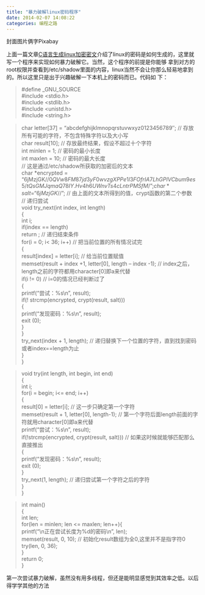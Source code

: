 ```yaml
---
title: "暴力破解linux密码程序"
date: 2014-02-07 14:08:22
categories: 编程之路
---
```

封面图片俩字Pixabay  

上面一篇文章[C语言生成linux加密密文](http://haofly.net/crypt/ "Link:
http://haofly.net/crypt/" )介绍了linux的密码是如何生成的，这里就写一个程序来实现如何暴力破解它。当然，这个程序的前提是你能够
拿到对方的root权限并查看到/etc/shadow里面的内容，linux当然不会让你那么轻易地拿到的。所以这里只是出于兴趣破解一下本机上的密码而已。代码如
下：

> #define _GNU_SOURCE  
#include <stdio.h>  
#include <stdlib.h>  
#include <unistd.h>  
#include <string.h>

> char letter[37] = “abcdefghijklmnopqrstuvwxyz0123456789″; //
存放所有可能的字符，不包含特殊字符以及大小写  
char result[10]; // 存放最终结果，假设不超过十个字符  
int minlen = 1; // 密码的最小长度  
int maxlen = 10; // 密码的最大长度  
// 这是通过/etc/shadow所获取的加密后的文本  
char *encrypted = “$6$jMzjGK//$0QVw8FM87jd3yF0wvzgXPPe1l3FOfrIA7LhGPIVCbum9es5
/tQsGMJqmaQ78IY.Hv4h6UWnvTs4cLntrPMSfM/”;  
char *salt = “$6$jMzjGK//$”; // 由上面的文本所得到的值，crypt函数的第二个参数  
// 递归尝试  
void try_next(int index, int length)  
\{  
int i;  
if(index == length)  
return ; // 递归结束条件  
for(i = 0; i< 36; i++) // 把当前位置的所有情况试完  
\{  
result[index] = letter[i]; // 给当前位置赋值  
memset(result + index +1, letter[0], length – index -1); //
index之后，length之前的字符都用character[0]即a来代替  
if(i != 0) // i=0的情况已经判断过了  
\{  
printf(“尝试：\%s\\n”, result);  
if(! strcmp(encrypted, crypt(result, salt)))  
\{  
printf(“发现密码：\%s\\n”, result);  
exit (0);  
\}  
\}  
try_next(index + 1, length); // 递归替换下一个位置的字符，直到找到密码或者index==length为止  
\}  
\}

>

> void try(int length, int begin, int end)  
\{  
int i;  
for(i = begin; i<= end; i++)  
\{  
result[0] = letter[i]; // 这一步只确定第一个字符  
memset(result + 1, letter[0], length-1); //
第一个字符后面length前面的字符就用character[0]即a来代替  
printf(“尝试：\%s\\n”, result);  
if(!strcmp(encrypted, crypt(result, salt))) // 如果这时候就能够匹配那么直接推出  
\{  
printf(“发现密码：\%s\\n”, result);  
exit (0);  
\}  
try_next(1, length); // 递归尝试第一个字符之后的字符  
\}  
\}

>

> int main()  
\{  
int len;  
for(len = minlen; len <= maxlen; len++)\{  
printf(“\\n正在尝试长度为\%d的密码\\n”, len);  
memset(result, 0, 10); // 初始化result数组为全0,这里并不是指字符0  
try(len, 0, 36);  
\}  
return 0;  
\}

第一次尝试暴力破解，虽然没有用多线程，但还是能明显感觉到其效率之低。以后得学学其他的方法
